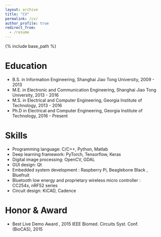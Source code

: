 ```yaml
---
layout: archive
title: "CV"
permalink: /cv/
author_profile: true
redirect_from:
  - /resume
---
```


{% include base_path %}

Education
======
* B.S. in Information Engineering, Shanghai Jiao Tong University, 2009 - 2013
* M.E. in Electronic and Communication Engineering, Shanghai Jiao Tong University, 2013 - 2016
* M.S. in Electrical and Computer Engineering, Georgia Institute of Technology, 2013 - 2016
* Ph.D in Electrical and Computer Engineering, Georgia Institute of Technology, 2016 - Present
  
Skills
======
* Programming language: C/C++, Python, Matlab
* Deep learning framework: PyTorch, Tensorflow, Keras
* Digital image processing: OpenCV, GDAL
* GUI design: Qt
* Embedded system development : Raspberry Pi, Beaglebone Black , Bluefruit
* Bluetooth low energy and proprietary wireless micro controller : CC254x, nRF52 series
* Circuit design: KiCAD, Cadence
  
Honor & Award
======
* Best Live Demo Award , 2015 IEEE Biomed. Circuits Syst. Conf. (BioCAS), 2015

